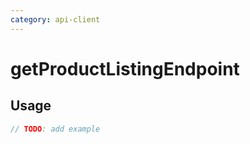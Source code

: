 ```yaml
---
category: api-client
---
```


# getProductListingEndpoint

<!-- PLACEHOLDER_DESCRIPTION -->

## Usage

```ts
// TODO: add example
```
